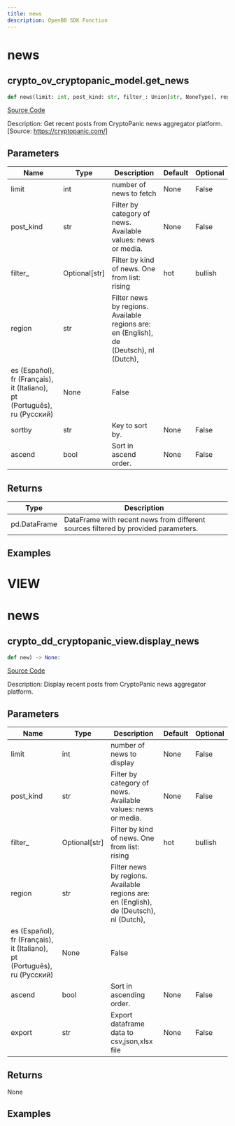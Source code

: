 ```yaml
---
title: news
description: OpenBB SDK Function
---
```

# news

## crypto_ov_cryptopanic_model.get_news

```python
def news(limit: int, post_kind: str, filter_: Union[str, NoneType], region: str, source: Union[str, NoneType], symbol: Union[str, NoneType], sortby: str, ascend: bool) -> DataFrame:
```
[Source Code](https://github.com/OpenBB-finance/OpenBBTerminal/tree/main/openbb_terminal/cryptocurrency/overview/cryptopanic_model.py#L156)

Description: Get recent posts from CryptoPanic news aggregator platform. [Source: https://cryptopanic.com/]

## Parameters

| Name | Type | Description | Default | Optional |
| ---- | ---- | ----------- | ------- | -------- |
| limit | int | number of news to fetch | None | False |
| post_kind | str | Filter by category of news. Available values: news or media. | None | False |
| filter_ | Optional[str] | Filter by kind of news. One from list: rising|hot|bullish|bearish|important|saved|lol | None | False |
| region | str | Filter news by regions. Available regions are: en (English), de (Deutsch), nl (Dutch),
es (Español), fr (Français), it (Italiano), pt (Português), ru (Русский) | None | False |
| sortby | str | Key to sort by. | None | False |
| ascend | bool | Sort in ascend order. | None | False |

## Returns

| Type | Description |
| ---- | ----------- |
| pd.DataFrame | DataFrame with recent news from different sources filtered by provided parameters. |

## Examples




# VIEW

# news

## crypto_dd_cryptopanic_view.display_news

```python
def new) -> None:
```
[Source Code](https://github.com/OpenBB-finance/OpenBBTerminal/tree/main/openbb_terminal/decorators.py#L17)

Description: Display recent posts from CryptoPanic news aggregator platform.

## Parameters

| Name | Type | Description | Default | Optional |
| ---- | ---- | ----------- | ------- | -------- |
| limit | int | number of news to display | None | False |
| post_kind | str | Filter by category of news. Available values: news or media. | None | False |
| filter_ | Optional[str] | Filter by kind of news. One from list: rising|hot|bullish|bearish|important|saved|lol | None | False |
| region | str | Filter news by regions. Available regions are: en (English), de (Deutsch), nl (Dutch),
es (Español), fr (Français), it (Italiano), pt (Português), ru (Русский) | None | False |
| ascend | bool | Sort in ascending order. | None | False |
| export | str | Export dataframe data to csv,json,xlsx file | None | False |

## Returns

None

## Examples

